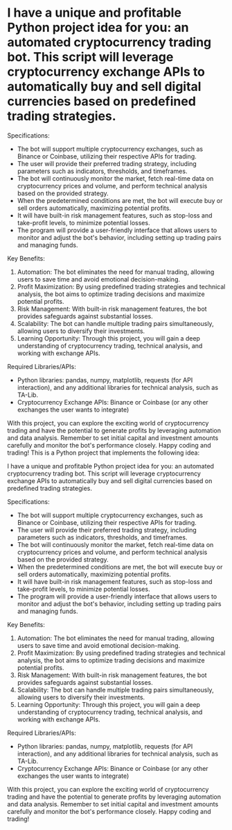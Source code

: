# I have a unique and profitable Python project idea for you: an automated cryptocurrency trading bot. This script will leverage cryptocurrency exchange APIs to automatically buy and sell digital currencies based on predefined trading strategies.

Specifications:
- The bot will support multiple cryptocurrency exchanges, such as Binance or Coinbase, utilizing their respective APIs for trading.
- The user will provide their preferred trading strategy, including parameters such as indicators, thresholds, and timeframes.
- The bot will continuously monitor the market, fetch real-time data on cryptocurrency prices and volume, and perform technical analysis based on the provided strategy.
- When the predetermined conditions are met, the bot will execute buy or sell orders automatically, maximizing potential profits.
- It will have built-in risk management features, such as stop-loss and take-profit levels, to minimize potential losses.
- The program will provide a user-friendly interface that allows users to monitor and adjust the bot's behavior, including setting up trading pairs and managing funds.

Key Benefits:
1. Automation: The bot eliminates the need for manual trading, allowing users to save time and avoid emotional decision-making.
2. Profit Maximization: By using predefined trading strategies and technical analysis, the bot aims to optimize trading decisions and maximize potential profits.
3. Risk Management: With built-in risk management features, the bot provides safeguards against substantial losses.
4. Scalability: The bot can handle multiple trading pairs simultaneously, allowing users to diversify their investments.
5. Learning Opportunity: Through this project, you will gain a deep understanding of cryptocurrency trading, technical analysis, and working with exchange APIs.

Required Libraries/APIs:
- Python libraries: pandas, numpy, matplotlib, requests (for API interaction), and any additional libraries for technical analysis, such as TA-Lib.
- Cryptocurrency Exchange APIs: Binance or Coinbase (or any other exchanges the user wants to integrate)

With this project, you can explore the exciting world of cryptocurrency trading and have the potential to generate profits by leveraging automation and data analysis. Remember to set initial capital and investment amounts carefully and monitor the bot's performance closely. Happy coding and trading!
This is a Python project that implements the following idea:

I have a unique and profitable Python project idea for you: an automated cryptocurrency trading bot. This script will leverage cryptocurrency exchange APIs to automatically buy and sell digital currencies based on predefined trading strategies.

Specifications:
- The bot will support multiple cryptocurrency exchanges, such as Binance or Coinbase, utilizing their respective APIs for trading.
- The user will provide their preferred trading strategy, including parameters such as indicators, thresholds, and timeframes.
- The bot will continuously monitor the market, fetch real-time data on cryptocurrency prices and volume, and perform technical analysis based on the provided strategy.
- When the predetermined conditions are met, the bot will execute buy or sell orders automatically, maximizing potential profits.
- It will have built-in risk management features, such as stop-loss and take-profit levels, to minimize potential losses.
- The program will provide a user-friendly interface that allows users to monitor and adjust the bot's behavior, including setting up trading pairs and managing funds.

Key Benefits:
1. Automation: The bot eliminates the need for manual trading, allowing users to save time and avoid emotional decision-making.
2. Profit Maximization: By using predefined trading strategies and technical analysis, the bot aims to optimize trading decisions and maximize potential profits.
3. Risk Management: With built-in risk management features, the bot provides safeguards against substantial losses.
4. Scalability: The bot can handle multiple trading pairs simultaneously, allowing users to diversify their investments.
5. Learning Opportunity: Through this project, you will gain a deep understanding of cryptocurrency trading, technical analysis, and working with exchange APIs.

Required Libraries/APIs:
- Python libraries: pandas, numpy, matplotlib, requests (for API interaction), and any additional libraries for technical analysis, such as TA-Lib.
- Cryptocurrency Exchange APIs: Binance or Coinbase (or any other exchanges the user wants to integrate)

With this project, you can explore the exciting world of cryptocurrency trading and have the potential to generate profits by leveraging automation and data analysis. Remember to set initial capital and investment amounts carefully and monitor the bot's performance closely. Happy coding and trading!